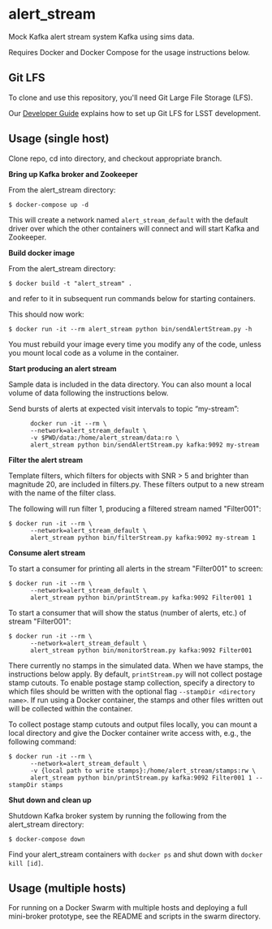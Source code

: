 alert_stream
============

Mock Kafka alert stream system Kafka using sims data.

Requires Docker and Docker Compose for the usage instructions below.

Git LFS
-------

To clone and use this repository, you'll need Git Large File Storage (LFS).

Our [Developer Guide](https://developer.lsst.io/tools/git_lfs.html)
explains how to set up Git LFS for LSST development.

Usage (single host)
-------------------

Clone repo, cd into directory, and checkout appropriate branch.

**Bring up Kafka broker and Zookeeper**

From the alert_stream directory:

```
$ docker-compose up -d
```

This will create a network named `alert_stream_default` with the default driver
over which the other containers will connect and will start Kafka and Zookeeper.

**Build docker image**

From the alert_stream directory:

```
$ docker build -t "alert_stream" .
```

and refer to it in subsequent run commands below for starting containers.

This should now work:

```
$ docker run -it --rm alert_stream python bin/sendAlertStream.py -h
```

You must rebuild your image every time you modify any of the code,
unless you mount local code as a volume in the container.

**Start producing an alert stream**

Sample data is included in the data directory.
You can also mount a local volume of data following the instructions below.

Send bursts of alerts at expected visit intervals to topic “my-stream”:

```
      docker run -it --rm \
      --network=alert_stream_default \
      -v $PWD/data:/home/alert_stream/data:ro \
      alert_stream python bin/sendAlertStream.py kafka:9092 my-stream
```

**Filter the alert stream**

Template filters, which filters for objects with SNR > 5 and brighter than magnitude
20, are included in filters.py.  These filters output to a new stream with the
name of the filter class.

The following will run filter 1, producing a filtered stream named
"Filter001":

```
$ docker run -it --rm \
      --network=alert_stream_default \
      alert_stream python bin/filterStream.py kafka:9092 my-stream 1
```

**Consume alert stream**

To start a consumer for printing all alerts in the stream "Filter001" to screen:

```
$ docker run -it --rm \
      --network=alert_stream_default \
      alert_stream python bin/printStream.py kafka:9092 Filter001 1
```

To start a consumer that will show the status (number of alerts, etc.)
of stream "Filter001":

```
$ docker run -it --rm \
      --network=alert_stream_default \
      alert_stream python bin/monitorStream.py kafka:9092 Filter001
```

There currently no stamps in the simulated data.  When we have stamps, the
instructions below apply.
By default, `printStream.py` will not collect postage stamp cutouts.
To enable postage stamp collection, specify a directory to which files should be written with the optional flag `--stampDir <directory name>`.
If run using a Docker container, the stamps and other files written out will be collected within the container.

To collect postage stamp cutouts and output files locally, you can mount a local directory and give the Docker container write access with, e.g., the following command:

```
$ docker run -it --rm \
      --network=alert_stream_default \
      -v {local path to write stamps}:/home/alert_stream/stamps:rw \
      alert_stream python bin/printStream.py kafka:9092 Filter001 1 --stampDir stamps
```

**Shut down and clean up**

Shutdown Kafka broker system by running the following from the alert_stream directory:

```
$ docker-compose down
```

Find your alert_stream containers with `docker ps` and shut down with `docker kill [id]`.


Usage (multiple hosts)
----------------------

For running on a Docker Swarm with multiple hosts and deploying a full
mini-broker prototype, see the README and scripts in the swarm directory.
